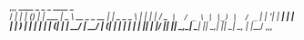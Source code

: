 ,,,  ____    _   _       _          ____                   _           
 / ___|  | | (_)   __| |   ___  |  _ \    __ _   _ __  | |_   _   _ 
 \___ \  | | | |  / _` |  / _ \ | |_) |  / _` | | '__| | __| | | | |
  ___) | | | | | | (_| | |  __/ |  __/  | (_| | | |    | |_  | |_| |
 |____/  |_| |_|  \__,_|  \___| |_|      \__,_| |_|     \__|  \__, |
                                                              |___/ 
,,,



